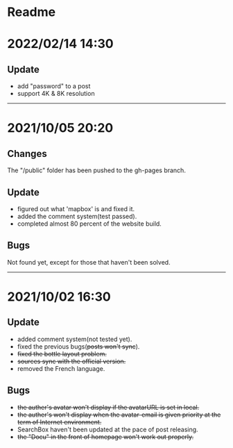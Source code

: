 # Readme
# 2022/02/14 14:30
## Update
 - add "password" to a post
 - support 4K & 8K resolution
***

# 2021/10/05 20:20
## Changes
The "/public" folder has been pushed to the gh-pages branch.
## Update
 - figured out what 'mapbox' is and fixed it.
 - added the comment system(test passed).
 - completed almost 80 percent of the website build.
## Bugs
Not found yet, except for those that haven't been solved.
***

# 2021/10/02 16:30
## Update
 - added comment system(not tested yet).
 - fixed the previous bugs(~~posts won't sync~~).
 - ~~fixed the bottle layout problem.~~
 - ~~sources sync with the official version.~~
 - removed the French language.
## Bugs
 - ~~the auther's avatar won't display if the avatarURL is set in local.~~
 - ~~the auther's won't display when the avatar-email is given priority at the term of Internet environment.~~
 - SearchBox haven't been updated at the pace of post releasing.
 - ~~the "Docu" in the front of homepage won't work out properly.~~
